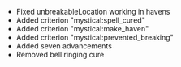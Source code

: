 - Fixed unbreakableLocation working in havens
- Added criterion "mystical:spell_cured"
- Added criterion "mystical:make_haven"
- Added criterion "mystical:prevented_breaking"
- Added seven advancements
- Removed bell ringing cure
